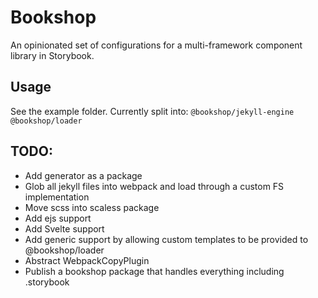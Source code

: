 # Bookshop

An opinionated set of configurations for a multi-framework component library in Storybook.

## Usage

See the example folder. Currently split into:
`@bookshop/jekyll-engine`
`@bookshop/loader`

## TODO:
- Add generator as a package
- Glob all jekyll files into webpack and load through a custom FS implementation
- Move scss into scaless package
- Add ejs support
- Add Svelte support
- Add generic support by allowing custom templates to be provided to @bookshop/loader
- Abstract WebpackCopyPlugin
- Publish a bookshop package that handles everything including .storybook

